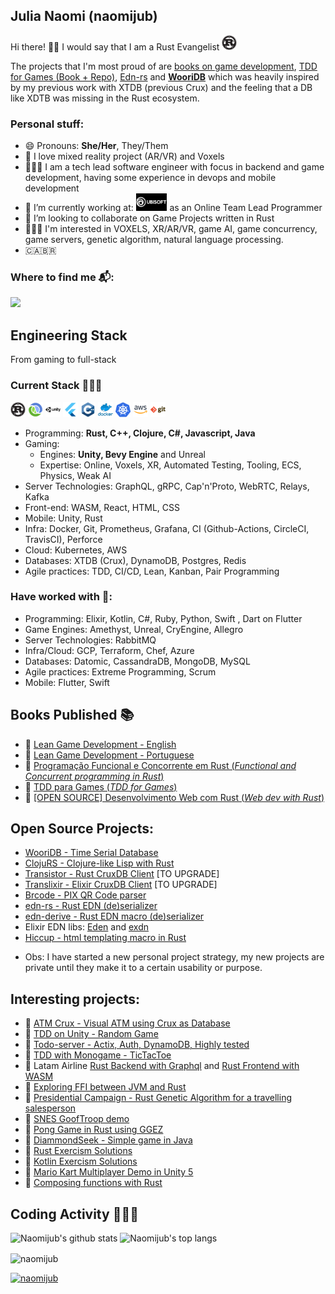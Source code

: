 ## Julia Naomi (naomijub)

Hi there! 👋🏽
I would say that I am a Rust Evangelist <code><img height="24" src="https://raw.githubusercontent.com/github/explore/80688e429a7d4ef2fca1e82350fe8e3517d3494d/topics/rust/rust.png" alt="rust"/></code>

The projects that I'm most proud of are [books on game development](#books-published-), [TDD for Games (Book + Repo)](https://github.com/GameTDD/TDD-on-Unity), [Edn-rs](https://github.com/naomijub/edn-rs) and **[WooriDB](https://github.com/naomijub/wooridb)** which was heavily inspired by my previous work with XTDB (previous Crux) and the feeling that a DB like XDTB was missing in the Rust ecosystem.

### Personal stuff:
- 😄 Pronouns: **She/Her**, They/Them
- 👾 I love mixed reality project (AR/VR) and Voxels
- 👩🏽‍💻 I am a tech lead software engineer with focus in backend and game development, having some experience in devops and mobile development
- 🔭 I’m currently working at: <img alt="Ubisoft" height="28" src="logos/ubisoft.jpeg" /> as an Online Team Lead Programmer
- 👯 I’m looking to collaborate on Game Projects written in Rust
- 👩🏽‍🎓 I'm interested in VOXELS, XR/AR/VR, game AI, game concurrency, game servers, genetic algorithm, natural language processing. 
- 🇨🇦🇧🇷

### Where to find me 📬:

<a href="https://www.linkedin.com/in/naomijub">
 <img width="28" src="https://user-images.githubusercontent.com/14813660/170812779-06f9dc9a-7041-4d36-8710-2b4706664860.png" />
</a>

<br/>


## Engineering Stack

From gaming to full-stack

### Current Stack 👩🏽‍💻
<code><img height="24" src="https://raw.githubusercontent.com/github/explore/80688e429a7d4ef2fca1e82350fe8e3517d3494d/topics/rust/rust.png" alt="rust"/></code> <code><img height="24" src="https://raw.githubusercontent.com/github/explore/80688e429a7d4ef2fca1e82350fe8e3517d3494d/topics/clojure/clojure.png" alt="clojure"/></code> <code><img height="24" src="https://raw.githubusercontent.com/github/explore/80688e429a7d4ef2fca1e82350fe8e3517d3494d/topics/unity/unity.png" alt="unity"/></code> <code><img height="24" src="https://raw.githubusercontent.com/github/explore/80688e429a7d4ef2fca1e82350fe8e3517d3494d/topics/flutter/flutter.png" alt="flutter"/></code> <code><img height="24" src="https://raw.githubusercontent.com/github/explore/80688e429a7d4ef2fca1e82350fe8e3517d3494d/topics/cpp/cpp.png" alt="cpp"/></code> <code><img height="24" src="https://raw.githubusercontent.com/github/explore/80688e429a7d4ef2fca1e82350fe8e3517d3494d/topics/docker/docker.png" alt="docker"/></code> <code><img height="24" src="https://raw.githubusercontent.com/github/explore/80688e429a7d4ef2fca1e82350fe8e3517d3494d/topics/kubernetes/kubernetes.png" alt="kubernetes"/></code> <code><img height="24" src="https://raw.githubusercontent.com/github/explore/80688e429a7d4ef2fca1e82350fe8e3517d3494d/topics/aws/aws.png" alt="aws"/></code> <code><img height="24" src="https://raw.githubusercontent.com/github/explore/80688e429a7d4ef2fca1e82350fe8e3517d3494d/topics/git/git.png" alt="git"/></code>

- Programming: **Rust, C++, Clojure, C#, Javascript, Java**
- Gaming: 
  - Engines: **Unity, Bevy Engine** and Unreal
  - Expertise: Online, Voxels, XR, Automated Testing, Tooling, ECS, Physics, Weak AI
- Server Technologies: GraphQL, gRPC, Cap'n'Proto, WebRTC, Relays, Kafka
- Front-end: WASM, React, HTML, CSS
- Mobile: Unity, Rust
- Infra: Docker, Git, Prometheus, Grafana, CI (Github-Actions, CircleCI, TravisCI), Perforce
- Cloud: Kubernetes, AWS
- Databases: XTDB (Crux), DynamoDB, Postgres, Redis
- Agile practices: TDD, CI/CD, Lean, Kanban, Pair Programming

### Have worked with 👾:
- Programming: Elixir, Kotlin, C#, Ruby, Python, Swift , Dart on Flutter
- Game Engines: Amethyst, Unreal, CryEngine, Allegro
- Server Technologies: RabbitMQ
- Infra/Cloud: GCP, Terraform, Chef, Azure
- Databases: Datomic, CassandraDB, MongoDB, MySQL
- Agile practices: Extreme Programming, Scrum
- Mobile: Flutter, Swift


## Books Published 📚
- 📖 [Lean Game Development - English](https://www.apress.com/gp/book/9781484232156)
- 📖 [Lean Game Development - Portuguese](https://www.casadocodigo.com.br/products/livro-lean-game-development)
- 📖 [Programação Funcional e Concorrente em Rust (*Functional and Concurrent programming in Rust*)](https://www.casadocodigo.com.br/products/livro-rust-funcional-concorrente)
- 📖 [TDD para Games (*TDD for Games*)](https://www.casadocodigo.com.br/products/livro-tdd-games)
- 📖 [[OPEN SOURCE] Desenvolvimento Web com Rust (*Web dev with Rust*)](https://github.com/naomijub/web-dev-rust-book)

## Open Source Projects:
- [WooriDB - Time Serial Database](https://github.com/naomijub/wooridb)
- [ClojuRS - Clojure-like Lisp with Rust](https://github.com/naomijub/ClojuRS)
- [Transistor - Rust CruxDB Client](https://github.com/naomijub/transistor) [TO UPGRADE]
- [Translixir - Elixir CruxDB Client](https://github.com/naomijub/translixir) [TO UPGRADE]
- [Brcode - PIX QR Code parser](https://github.com/naomijub/brcode)
- [edn-rs - Rust EDN (de)serializer](https://github.com/naomijub/edn-rs)
- [edn-derive - Rust EDN macro (de)serializer](https://github.com/otaviopace/edn-derive)
- Elixir EDN libs: [Eden](https://github.com/jfacorro/Eden) and [exdn](https://github.com/psfblair/exdn)
- [Hiccup - html templating macro in Rust](https://github.com/naomijub/hiccup)

* Obs: I have started a new personal project strategy, my new projects are private until they make it to a certain usability or purpose.

## Interesting projects:
- 📌 [ATM Crux - Visual ATM using Crux as Database](https://github.com/naomijub/atm-crux)
- 📌 [TDD on Unity - Random Game](https://github.com/GameTDD/TDD-on-Unity)
- 📌 [Todo-server - Actix, Auth, DynamoDB, Highly tested](https://github.com/web-dev-rust/todo-server)
- 📌 [TDD with Monogame - TicTacToe](https://github.com/GameTDD/monogame)
- 📌 Latam Airline [Rust Backend with Graphql](https://github.com/web-dev-rust/airline-tickets) and [Rust Frontend with WASM](https://github.com/web-dev-rust/wasm-airline)
- 📌 [Exploring FFI between JVM and Rust](https://github.com/naomijub/JVM-rust-ffi)
- 📌 [Presidential Campaign - Rust Genetic Algorithm for a travelling salesperson](https://github.com/naomijub/presidential-campaing)
- 📌 [SNES GoofTroop demo](https://github.com/naomijub/SNESGoofTroop)
- 📌 [Pong Game in Rust using GGEZ](https://github.com/Alibaba-50-thieves/pong)
- 📌 [DiammondSeek - Simple game in Java](https://github.com/naomijub/DiammondSeek)
- 📌 [Rust Exercism Solutions](https://github.com/naomijub/rust-exercism)
- 📌 [Kotlin Exercism Solutions](https://github.com/naomijub/kotlin-exercism)
- 📌 [Mario Kart Multiplayer Demo in Unity 5](https://github.com/TrioDeTres/MarioKart-5.4)
- 📌 [Composing functions with Rust](https://github.com/naomijub/rust-compose)

## Coding Activity 👩🏽‍💻

<div style="display:inline" align="left">
<img src="https://github-readme-stats.vercel.app/api?username=naomijub&show_icons=true&?count_private=true&theme=dracula&include_all_commits=true" height="150" alt="Naomijub's github stats" />

<img src="https://github-readme-stats.vercel.app/api/top-langs/?username=naomijub&hide=Makefile&layout=compact" height="150" alt="Naomijub's top langs" />
</div>
<p><img align="center" src="https://github-readme-streak-stats.herokuapp.com/?user=naomijub&theme=dracula" height="150" alt="naomijub" /></p>
<p align="left"> <a href="https://github.com/ryo-ma/github-profile-trophy"><img src="https://github-profile-trophy.vercel.app/?username=naomijub&theme=dracula" alt="naomijub" /></a> </p>
